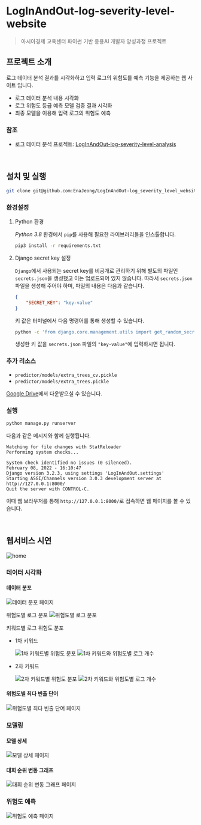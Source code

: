 # LogInAndOut-log-severity-level-website

> 아시아경제 교육센터 파이썬 기반 응용AI 개발자 양성과정 프로젝트

## 프로젝트 소개

로그 데이터 분석 결과를 시각화하고 입력 로그의 위험도를 예측 기능을 제공하는 웹 사이트 입니다.

- 로그 데이터 분석 내용 시각화
- 로그 위험도 등급 예측 모델 검증 결과 시각화
- 최종 모델을 이용해 입력 로그의 위험도 예측

### 참조 

- 로그 데이터 분석 프로젝트: [LogInAndOut-log-severity-level-analysis](https://github.com/EnaJeong/LogInAndOut-log-severity-level-analysis)

<br>

## 설치 및 실행

```bash
git clone git@github.com:EnaJeong/LogInAndOut-log_severity_level_website
```

### 환경설정

1. Python 환경

    *Python 3.8* 환경에서 `pip`를 사용해 필요한 라이브러리들을 인스톨합니다.

    ```bash
    pip3 install -r requirements.txt
    ```

2. Django secret key 설정

    `Django`에서 사용되는 secret key를 비공개로 관리하기 위해 별도의 파일인 `secrets.json`을 생성했고 이는 업로드되어 있지 않습니다.
    따라서 `secrets.json`파일을 생성해 주어야 하며, 파일의 내용은 다음과 같습니다.
    ```json
    {
        "SECRET_KEY": "key-value"
    }
    ```
    키 값은 터미널에서 다음 명령어를 통해 생성할 수 있습니다.
    ```bash
    python -c 'from django.core.management.utils import get_random_secret_key; print(get_random_secret_key())'
    ```
    생성한 키 값을 `secrets.json` 파일의 `"key-value"`에 입력하시면 됩니다.


### 추가 리소스

- `predictor/models/extra_trees_cv.pickle`
- `predictor/models/extra_trees.pickle`

[Google Drive](https://drive.google.com/drive/folders/1frjgOJd6jOFH50M-uct_UgiYIWkwKtaE?usp=sharing)에서 다운받으실 수 있습니다.

### 실행

```bash
python manage.py runserver
```

다음과 같은 메시지와 함께 실행됩니다.

```
Watching for file changes with StatReloader
Performing system checks...

System check identified no issues (0 silenced).
February 08, 2022 - 16:10:47
Django version 3.2.3, using settings 'LogInAndOut.settings'
Starting ASGI/Channels version 3.0.3 development server at http://127.0.0.1:8000/
Quit the server with CONTROL-C.
```

이때 웹 브라우저를 통해 `http://127.0.0.1:8000/`로 접속하면 웹 페이지를 볼 수 있습니다.

<br>

## 웹서비스 시연

![home](./.github/assets/로그인앤아웃_홈.png)

### 데이터 시각화

#### 데이터 분포

![데이터 분포 페이지](./.github/assets/데이터시각화_데이터분포.gif)

위험도별 로그 분포
![위험도별 로그 분포](./.github/assets/데이터시각화_데이터분포_위험도별로그분포.gif)

키워드별 로그 위험도 분포

- 1차 키워드
   
   ![1차 키워드별 위험도 분포](./.github/assets/데이터시각화_데이터분포_1차키워드별위험도분포.gif)
   ![1차 키워드와 위험도별 로그 개수](./.github/assets/데이터시각화_데이터분포_1차키워드와위험도별로그개수.gif)

- 2차 키워드
   
   ![2차 키워드별 위험도 분포](./.github/assets/데이터시각화_데이터분포_2차키워드별위험도분포.gif)
   ![2차 키워드와 위험도별 로그 개수](./.github/assets/데이터시각화_데이터분포_2차키워드와위험도별로그개수.gif)


#### 위험도별 최다 빈출 단어

![위험도별 최다 빈출 단어 페이지](./.github/assets/데이터시각화_위험도별최다빈출단어_2.gif)


### 모델링

#### 모델 상세

![모델 상세 페이지](./.github/assets/모델링_모델상세.gif)

#### 대회 순위 변동 그래프

![대회 순위  변동 그래프 페이지](./.github/assets/모델링_대회순위변동그래프.gif)


### 위험도 예측

![위험도 예측 페이지](./.github/assets/위험도예측.gif)
